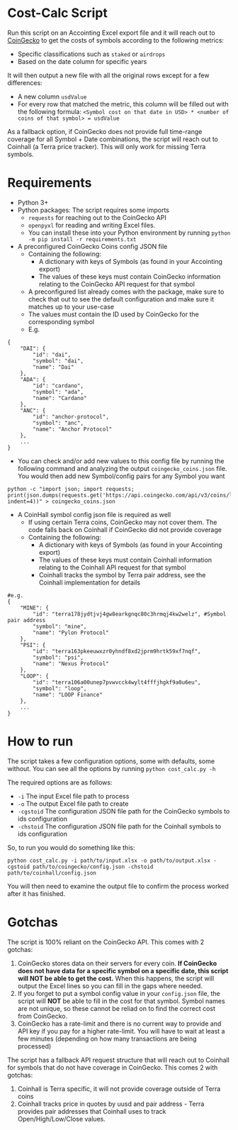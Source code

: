 # Cost-Calc Script

Run this script on an Accointing Excel export file and it will reach out to [CoinGecko](https://www.coingecko.com/) to get the costs of symbols according to the following metrics:

* Specific classifications such as `staked` or `airdrops`
* Based on the date column for specific years

It will then output a new file with all the original rows except for a few differences:

* A new column `usdValue`
* For every row that matched the metric, this column will be filled out with the following formula: `<Symbol cost on that date in USD> * <number of coins of that symbol> = usdValue`

As a fallback option, if CoinGecko does not provide full time-range coverage for all Symbol + Date combinations, the script will reach out to Coinhall (a Terra price tracker). This will only work for missing Terra symbols.

# Requirements

* Python 3+
* Python packages: The script requires some imports
    * `requests` for reaching out to the CoinGecko API
    * `openpyxl` for reading and writing Excel files.
    * You can install these into your Python environment by running `python -m pip install -r requirements.txt`
* A preconfigured CoinGecko Coins config JSON file
    * Containing the following:
        * A dictionary with keys of Symbols (as found in your Accointing export)
        * The values of these keys must contain CoinGecko information relating to the CoinGecko API request for that symbol
    * A preconfigured list already comes with the package, make sure to check that out to see the default configuration and make sure it matches up to your use-case
    * The values must contain the ID used by CoinGecko for the corresponding symbol
    * E.g.

```
{
    "DAI": {
        "id": "dai",
        "symbol": "dai",
        "name": "Dai"
    },
    "ADA": {
        "id": "cardano",
        "symbol": "ada",
        "name": "Cardano"
    },
    "ANC": {
        "id": "anchor-protocol",
        "symbol": "anc",
        "name": "Anchor Protocol"
    },
    ...
}
```

* You can check and/or add new values to this config file by running the following command and analyzing the output `coingecko_coins.json` file. You would then add new Symbol/config pairs for any Symbol you want

```
python -c "import json; import requests; print(json.dumps(requests.get('https://api.coingecko.com/api/v3/coins/list').json(), indent=4))" > coingecko_coins.json
```

* A CoinHall symbol config json file is required as well
    * If using certain Terra coins, CoinGecko may not cover them. The code falls back on Coinhall if CoinGecko did not provide coverage
    * Containing the following:
        * A dictionary with keys of Symbols (as found in your Accointing export)
        * The values of these keys must contain Coinhall information relating to the Coinhall API request for that symbol
        * Coinhall tracks the symbol by Terra pair address, see the Coinhall implementation for details
```
#e.g.
{
    "MINE": {
        "id": "terra178jydtjvj4gw8earkgnqc80c3hrmqj4kw2welz", #Symbol pair address
        "symbol": "mine",
        "name": "Pylon Protocol"
    },
    "PSI": {
        "id": "terra163pkeeuwxzr0yhndf8xd2jprm9hrtk59xf7nqf",
        "symbol": "psi",
        "name": "Nexus Protocol"
    },
    "LOOP": {
        "id": "terra106a00unep7pvwvcck4wylt4fffjhgkf9a0u6eu",
        "symbol": "loop",
        "name": "LOOP Finance"
    },
    ...
}
```

# How to run

The script takes a few configuration options, some with defaults, some without. You can see all the options by running `python cost_calc.py -h`

The required options are as follows:

* `-i` The input Excel file path to process
* `-o` The output Excel file path to create
* `-cgstoid` The configuration JSON file path for the CoinGecko symbols to ids configuration
* `-chstoid` The configuration JSON file path for the Coinhall symbols to ids configuration


So, to run you would do something like this:

`python cost_calc.py -i path/to/input.xlsx -o path/to/output.xlsx -cgstoid path/to/coingecko/config.json -chstoid path/to/coinhall/config.json`

You will then need to examine the output file to confirm the process worked after it has finished.

# Gotchas

The script is 100% reliant on the CoinGecko API. This comes with 2 gotchas:

1. CoinGecko stores data on their servers for every coin. **If CoinGecko does not have data for a specific symbol on a specific date, this script will NOT be able to get the cost.** When this happens, the script will output the Excel lines so you can fill in the gaps where needed.
2. If you forget to put a symbol config value in your `config.json` file, the script will **NOT** be able to fill in the cost for that symbol. Symbol names are not unique, so these cannot be reliad on to find the correct cost from CoinGecko.
3. CoinGecko has a rate-limit and there is no current way to provide and API key if you pay for a higher rate-limit. You will have to wait at least a few minutes (depending on how many transactions are being processed)

The script has a fallback API request structure that will reach out to Coinhall for symbols that do not have coverage in CoinGecko. This comes 2 with gotchas:

1. Coinhall is Terra specific, it will not provide coverage outside of Terra coins
2. Coinhall tracks price in quotes by uusd and pair address - Terra provides pair addresses that Coinhall uses to track Open/High/Low/Close values.


